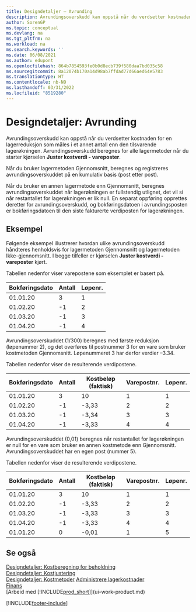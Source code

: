 ```yaml
---
title: Designdetaljer – Avrunding
description: Avrundingsoverskudd kan oppstå når du verdsetter kostnaden for en lagerreduksjon som måles i et annet antall enn den tilsvarende lagerøkningen.
author: SorenGP
ms.topic: conceptual
ms.devlang: na
ms.tgt_pltfrm: na
ms.workload: na
ms.search.keywords: ''
ms.date: 06/08/2021
ms.author: edupont
ms.openlocfilehash: 864b7854593fe0b0d8ecb739f580daa7bd035c58
ms.sourcegitcommit: 8a12074b170a14d98ab7ffdad77d66aed64e5783
ms.translationtype: HT
ms.contentlocale: nb-NO
ms.lasthandoff: 03/31/2022
ms.locfileid: "8519280"
---
```

# <a name="design-details-rounding"></a>Designdetaljer: Avrunding
Avrundingsoverskudd kan oppstå når du verdsetter kostnaden for en lagerreduksjon som måles i et annet antall enn den tilsvarende lagerøkningen. Avrundingsoverskudd beregnes for alle lagermetoder når du starter kjørselen **Juster kostverdi - vareposter**.  

 Når du bruker lagermetoden Gjennomsnitt, beregnes og registreres avrundingsoverskuddet på en kumulativ basis (post etter post).  

 Når du bruker en annen lagermetode enn Gjennomsnitt, beregnes avrundingsoverskuddet når lagerøkningen er fullstendig utlignet, det vil si når restantallet for lagerøkningen er lik null. En separat oppføring opprettes deretter for avrundingsoverskudd, og bokføringsdatoen i avrundingsposten er bokføringsdatoen til den siste fakturerte verdiposten for lagerøkningen.  

## <a name="example"></a>Eksempel  
 Følgende eksempel illustrerer hvordan ulike avrundingsoverskudd håndteres henholdsvis for lagermetoden Gjennomsnitt og lagermetoden Ikke-gjennomsnitt. I begge tilfeller er kjørselen **Juster kostverdi - vareposter** kjørt.  

 Tabellen nedenfor viser varepostene som eksemplet er basert på.  

|Bokføringsdato|Antall|Løpenr.|  
|------------------|--------------|---------------|  
|01.01.20|3|1|  
|01.02.20|-1|2|  
|01.03.20|-1|3|  
|01.04.20|-1|4|  

 Avrundingsoverskuddet (1/300) beregnes med første reduksjon (løpenummer 2), og det overføres til postnummer 3 for en vare som bruker kostmetoden Gjennomsnitt. Løpenummeret 3 har derfor verdier –3.34.  

 Tabellen nedenfor viser de resulterende verdipostene.  

|Bokføringsdato|Antall|Kostbeløp (faktisk)|Varepostnr.|Løpenr.|  
|------------------|--------------|----------------------------|---------------------------|---------------|  
|01.01.20|3|10|1|1|  
|01.02.20|-1|-3,33|2|2|  
|01.03.20|-1|-3,34|3|3|  
|01.04.20|-1|-3,33|4|4|  

 Avrundingsoverskuddet (0,01) beregnes når restantallet for lagerøkningen er null for en vare som bruker en annen kostmetode enn Gjennomsnitt. Avrundingsoverskuddet har en egen post (nummer 5).  

 Tabellen nedenfor viser de resulterende verdipostene.  

|Bokføringsdato|Antall|Kostbeløp (faktisk)|Varepostnr.|Løpenr.|  
|------------------|--------------|----------------------------|---------------------------|---------------|  
|01.01.20|3|10|1|1|  
|01.02.20|-1|-3,33|2|2|  
|01.03.20|-1|-3,33|3|3|  
|01.04.20|-1|-3,33|4|4|  
|01.01.20|0|-0,01|1|5|  

## <a name="see-also"></a>Se også  
 [Designdetaljer: Kostberegning for beholdning](design-details-inventory-costing.md)   
 [Designdetaljer: Kostjustering](design-details-cost-adjustment.md)   
 [Designdetaljer: Kostmetoder](design-details-costing-methods.md) [Administrere lagerkostnader](finance-manage-inventory-costs.md)  
 [Finans](finance.md)  
 [Arbeid med [!INCLUDE[prod_short](includes/prod_short.md)]](ui-work-product.md)


[!INCLUDE[footer-include](includes/footer-banner.md)]